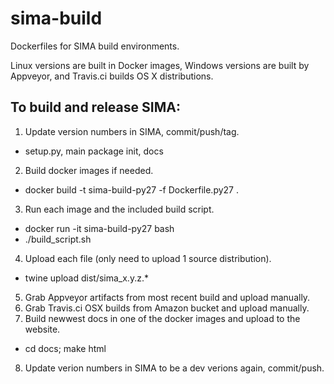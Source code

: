 # sima-build
Dockerfiles for SIMA build environments.

Linux versions are built in Docker images, Windows versions are built by Appveyor, and Travis.ci builds OS X distributions.

To build and release SIMA:
--------------------------

1. Update version numbers in SIMA, commit/push/tag.
  * setup.py, main package init, docs
2. Build docker images if needed.
  * docker build -t sima-build-py27 -f Dockerfile.py27 .
3. Run each image and the included build script.
  * docker run -it sima-build-py27 bash
  * ./build\_script.sh
4. Upload each file (only need to upload 1 source distribution).
  * twine upload dist/sima\_x.y.z.*
5. Grab Appveyor artifacts from most recent build and upload manually.
6. Grab Travis.ci OSX builds from Amazon bucket and upload manually.
7. Build newwest docs in one of the docker images and upload to the website.
  * cd docs; make html
8. Update verion numbers in SIMA to be a dev verions again, commit/push.
